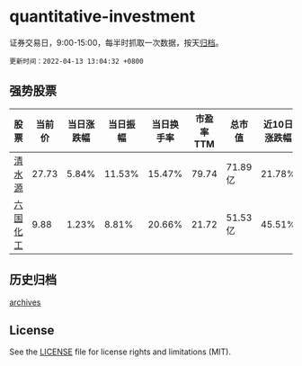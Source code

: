 # quantitative-investment

证券交易日，9:00-15:00，每半时抓取一次数据，按天[归档](archives)。

`更新时间：2022-04-13 13:04:32 +0800`

## 强势股票

|股票|当前价|当日涨跌幅|当日振幅|当日换手率|市盈率TTM|总市值|近10日涨跌幅|
|----|----|----|----|----|----|----|----|
|[清水源](https://xueqiu.com/S/SZ300437)|27.73|5.84%|11.53%|15.47%|79.74|71.89亿|21.78%|
|[六国化工](https://xueqiu.com/S/SH600470)|9.88|1.23%|8.81%|20.66%|21.72|51.53亿|45.51%|

## 历史归档

[archives](archives)

## License

See the [LICENSE](LICENSE) file for license rights and limitations (MIT).